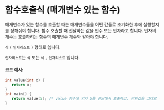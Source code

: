 # 함수호출식 (매개변수 있는 함수)

매개변수가 있는 함수를 호출할 때는 매개변수들을 어떤 값들로 초기화한 후에 실행할지를 정해줘야 합니다.
함수 호출할 때 전달하는 값을 인수 또는 인자라고 합니다. 
인자의 개수는 호출하려는 함수의 매개변수 개수와 같아야 합니다. 

`식` `(` `인자리스트` `)` 형태로 씁니다. 

`인자리스트`는 `식` 또는 `식` `,` `인자리스트` 입니다.

#### 코드 예시:
```c
int value(int x) {
   return x;
}
int main() {
   return value(5); /* value 함수에 인자 5를 전달해서 호출하고, 반환값을 그대로 반환합니다. */
}
```
